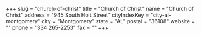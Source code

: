 +++
slug = "church-of-christ"
title = "Church of Christ"
name = "Church of Christ"
address = "945 South Holt Street"
cityIndexKey = "city-al-montgomery"
city = "Montgomery"
state = "AL"
postal = "36108"
website = ""
phone = "334 265-2253"
fax = ""
+++
